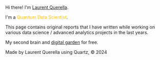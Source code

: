 
Hi there! I'm [Laurent Querella](https://www.linkedin.com/in/adinfinitumbi/). 

I'm a <span style="color:#ffc000">Quantum Data Scientist</span>. 

This page contains original reports that I have written while working on various data science / advanced analytics projects in the last years.

My second brain and [digital garden](https://jzhao.xyz/posts/networked-thought) for free. 

Made by Laurent Querella using Quartz, © 2024



